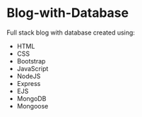 # Blog-with-Database
Full stack blog with database created using:
- HTML
- CSS
- Bootstrap
- JavaScript
- NodeJS
- Express
- EJS
- MongoDB
- Mongoose

